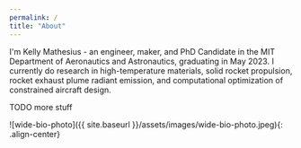 ```yaml
---
permalink: /
title: "About"
---
```


I'm Kelly Mathesius - an engineer, maker, and PhD Candidate in the MIT Department of Aeronautics and Astronautics, graduating in May 2023. I currently do research in high-temperature materials, solid rocket propulsion, rocket exhaust plume radiant emission, and computational optimization of constrained aircraft design. 

TODO more stuff

![wide-bio-photo]({{ site.baseurl }}/assets/images/wide-bio-photo.jpeg){: .align-center}
